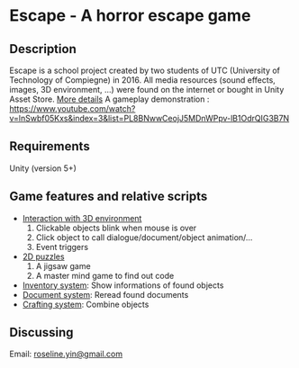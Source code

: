 # Escape - A horror escape game

## Description
Escape is a school project created by two students of UTC (University of Technology of Compiegne) in 2016.
All media resources (sound effects, images, 3D environment, ...) were found on the internet or bought in Unity Asset Store. [More details](./Credits.md)
A gameplay demonstration : https://www.youtube.com/watch?v=lnSwbf05Kxs&index=3&list=PL8BNwwCeojJ5MDnWPpv-lB1OdrQIG3B7N

## Requirements
Unity (version 5+)

## Game features and relative scripts
- [Interaction with 3D environment](./Assets/Scripts/Raycast/)
	1. Clickable objects blink when mouse is over
	2. Click object to call dialogue/document/object animation/...
	3. Event triggers
- [2D puzzles](./Assets/Scripts/UI/Puzzles/)
	1. A jigsaw game
	2. A master mind game to find out code 
- [Inventory system](./Assets/Scripts/UI/Inventory/):  Show informations of found objects
- [Document system](./Assets/Scripts/UI/Document/): Reread found documents
- [Crafting system](./Assets/Scripts/UI/Crafting/): Combine objects

## Discussing
Email: roseline.yin@gmail.com